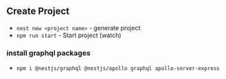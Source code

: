 ## Create Project

- `nest new <project name>` - generate project
- `npm run start` - Start project (watch)

### install graphql packages

- `npm i @nestjs/graphql @nestjs/apollo graphql apollo-server-express`
